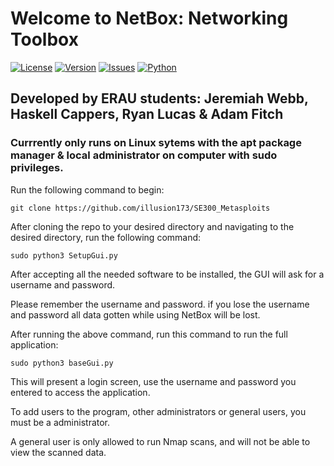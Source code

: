 # Welcome to NetBox: Networking Toolbox

[![License](https://img.shields.io/github/license/illusion173/SE300_Metasploits)](https://github.com/illusion173/SE300_Metasploits/blob/main/LICENSE)
[![Version](https://img.shields.io/badge/Version-B1.0-success)](https://github.com/illusion173/SE300_Metasploits)
[![Issues](https://img.shields.io/github/issues/illusion173/SE300_Metasploits)](https://github.com/illusion173/SE300_Metasploits/issues)
[![Python](https://img.shields.io/badge/Python-3.10-brightgreen)](https://www.python.org/)
## Developed by ERAU students: Jeremiah Webb, Haskell Cappers, Ryan Lucas & Adam Fitch

### Currrently only runs on Linux sytems with the apt package manager & local administrator on computer with sudo privileges.

Run the following command to begin:

```
git clone https://github.com/illusion173/SE300_Metasploits
```



After cloning the repo to your desired directory and navigating to the desired directory, run the following command:
```
sudo python3 SetupGui.py
```

After accepting all the needed software to be installed, the GUI will ask for a username and password.

Please remember the username and password. if you lose the username and password all data gotten while using NetBox will be lost.


After running the above command, run this command to run the full application:

```
sudo python3 baseGui.py
```

This will present a login screen, use the username and password you entered to access the application. 

To add users to the program, other administrators or general users, you must be a administrator. 

A general user is only allowed to run Nmap scans, and will not be able to view the scanned data.
